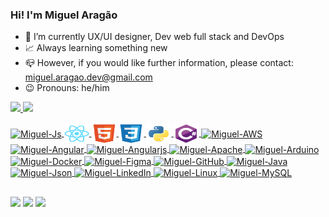 ### Hi! I'm Miguel Aragão

- 🔭 I’m currently UX/UI designer, Dev web full stack and DevOps
- 📈 Always learning something new
- 📪 However, if you would like further information, please contact: miguel.aragao.dev@gmail.com
- 😉 Pronouns: he/him

<div>
  <a href="https://github.com/aragaomiguel">
  <img heigth="180em" src="https://github-readme-stats.vercel.app/api?username=aragaomiguel&show_icons=true&theme=dracula&include_all_comits=true&count_private=true"/>
  <img heigth="180em" src="https://github-readme-stats.vercel.app/api/top-langs/?username=aragaomiguel&layout=compact&langs_count=16&theme=dracula"/>
  </div>
    
<div style="display: inline_block"><br>
  <img align="center" alt="Miguel-Js" height="30" width="40" src="https://cdn.jsdelivr.net/gh/devicons/devicon@latest/icons/javascript/javascript-original.svg" >
  <img align="center" alt="Miguel-React" height="30" width="40" src="https://raw.githubusercontent.com/devicons/devicon/master/icons/react/react-original.svg">
  <img align="center" alt="Miguel-HTML" height="30" width="40" src="https://raw.githubusercontent.com/devicons/devicon/master/icons/html5/html5-original.svg">
  <img align="center" alt="Miguel-CSS" height="30" width="40" src="https://raw.githubusercontent.com/devicons/devicon/master/icons/css3/css3-original.svg">
  <img align="center" alt="Miguel-Python" height="30" width="40" src="https://raw.githubusercontent.com/devicons/devicon/master/icons/python/python-original.svg">
  <img align="center" alt="Miguel-Csharp" height="30" width="40" src="https://raw.githubusercontent.com/devicons/devicon/master/icons/csharp/csharp-original.svg">
  <img align="center" alt="Miguel-AWS" heigth="30" width="40" src="https://cdn.jsdelivr.net/gh/devicons/devicon@latest/icons/amazonwebservices/amazonwebservices-original-wordmark.svg">
  <img align="center" alt="Miguel-Angular" heigth="30" width="40" src="https://cdn.jsdelivr.net/gh/devicons/devicon@latest/icons/angular/angular-original.svg">
  <img align="center" alt="Miguel-Angularjs" heigth="30" width="40" src="https://cdn.jsdelivr.net/gh/devicons/devicon@latest/icons/angularjs/angularjs-original-wordmark.svg" >
  <img align="center" alt="Miguel-Apache" heigth="30" width="40" src="https://cdn.jsdelivr.net/gh/devicons/devicon@latest/icons/apache/apache-original.svg" >
  <img align="center" alt="Miguel-Arduino" heigth="30" width="40" src="https://cdn.jsdelivr.net/gh/devicons/devicon@latest/icons/arduino/arduino-original-wordmark.svg" >
  <img align="center" alt="Miguel-Docker" heigth="30" width="40" src="https://cdn.jsdelivr.net/gh/devicons/devicon@latest/icons/docker/docker-original-wordmark.svg" >
  <img align="center" alt="Miguel-Figma" heigth="30" width="40" src="https://cdn.jsdelivr.net/gh/devicons/devicon@latest/icons/figma/figma-original.svg" >
  <img align="center" alt="Miguel-GitHub" heigth="30" width="40" src="https://cdn.jsdelivr.net/gh/devicons/devicon@latest/icons/github/github-original-wordmark.svg" >
  <img align="center" alt="Miguel-Java" heigth="30" width="40" src="https://cdn.jsdelivr.net/gh/devicons/devicon@latest/icons/java/java-original-wordmark.svg" >
  <img align="center" alt="Miguel-Json" heigth="30" width="40" src="https://cdn.jsdelivr.net/gh/devicons/devicon@latest/icons/json/json-original.svg" >
  <img align="center" alt="Miguel-LinkedIn" heigth="30" width="40" src="https://cdn.jsdelivr.net/gh/devicons/devicon@latest/icons/linkedin/linkedin-original.svg" >
  <img align="center" alt="Miguel-Linux" heigth="30" width="40" src="https://cdn.jsdelivr.net/gh/devicons/devicon@latest/icons/linux/linux-original.svg" >
  <img align="center" alt="Miguel-MySQL" heigth="30" width="40" src="https://cdn.jsdelivr.net/gh/devicons/devicon@latest/icons/mysql/mysql-original-wordmark.svg" >
</div>
  
  ##
 
<div> 
  <a href="https://instagram.com/p.aragao_miguel" target="_blank"><img src="https://img.shields.io/badge/-Instagram-%23E4405F?style=for-the-badge&logo=instagram&logoColor=white" target="_blank"></a>
  <a href = "mailto:contactaragaomiguel@gmail.com"><img src="https://img.shields.io/badge/-Gmail-%23333?style=for-the-badge&logo=gmail&logoColor=white" target="_blank"></a>
  <a href="https://www.linkedin.com/in/miguel-pessôa-aragão" target="_blank"><img src="https://img.shields.io/badge/-LinkedIn-%230077B5?style=for-the-badge&logo=linkedin&logoColor=white" target="_blank"></a>  
</div>


